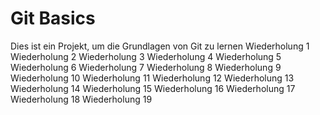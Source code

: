# Git Basics
Dies ist ein Projekt, um die Grundlagen von Git zu lernen
Wiederholung 1
Wiederholung 2
Wiederholung 3
Wiederholung 4
Wiederholung 5
Wiederholung 6
Wiederholung 7
Wiederholung 8
Wiederholung 9
Wiederholung 10
Wiederholung 11
Wiederholung 12
Wiederholung 13
Wiederholung 14
Wiederholung 15
Wiederholung 16
Wiederholung 17
Wiederholung 18
Wiederholung 19

